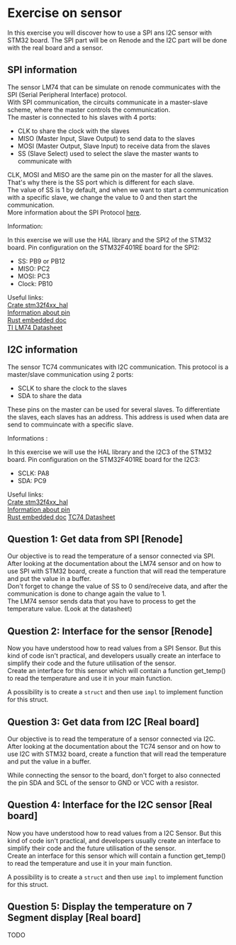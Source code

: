 # Exercise on sensor

In this exercise you will discover how to use a SPI ans I2C sensor with STM32 board.
The SPI part will be on Renode and the I2C part will be done with the real board and a sensor.

## SPI information

The sensor LM74 that can be simulate on renode communicates with the SPI (Serial Peripheral Interface) protocol.  
With SPI communication, the circuits communicate in a master-slave scheme, where the master controls the communication.  
The master is connected to his slaves with 4 ports:

- CLK to share the clock with the slaves
- MISO (Master Input, Slave Output) to send data to the slaves
- MOSI (Master Output, Slave Input) to receive data from the slaves
- SS (Slave Select) used to select the slave the master wants to communicate with

CLK, MOSI and MISO are the same pin on the master for all the slaves.
That's why there is the SS port which is different for each slave.  
The value of SS is 1 by default, and when we want to start a communication with a specific slave, we change the value to 0 and then start the communication.  
More information about the SPI Protocol [here](https://www.circuitbasics.com/basics-of-the-spi-communication-protocol/).

Information:  

In this exercise we will use the HAL library and the SPI2 of the STM32 board.
Pin configuration on the STM32F401RE board for the SPI2:

- SS: PB9 or PB12  
- MISO: PC2  
- MOSI: PC3  
- Clock: PB10  

Useful links:  
[Crate stm32f4xx_hal](https://docs.rs/stm32f4xx-hal/latest/stm32f4xx_hal/)  
[Information about pin](https://os.mbed.com/platforms/ST-Nucleo-F401RE/)  
[Rust embedded doc](https://docs.rust-embedded.org/book/intro/index.html/)  
[TI LM74 Datasheet](https://pdf1.alldatasheet.net/datasheet-pdf/view/9026/NSC/LM74.html)  

## I2C information

The sensor TC74 communicates with I2C communication.
This protocol is a master/slave communication using 2 ports:

- SCLK to share the clock to the slaves
- SDA to share the data

These pins on the master can be used for several slaves.
To differentiate the slaves, each slaves has an address.
This address is used when data are send to commuincate with a specific slave.

Informations :

In this exercise we will use the HAL library and the I2C3 of the STM32 board.
Pin configuration on the STM32F401RE board for the I2C3:

- SCLK: PA8
- SDA: PC9

Useful links:  
[Crate stm32f4xx_hal](https://docs.rs/stm32f4xx-hal/latest/stm32f4xx_hal/)  
[Information about pin](https://os.mbed.com/platforms/ST-Nucleo-F401RE/)  
[Rust embedded doc](https://docs.rust-embedded.org/book/intro/index.html/)
[TC74 Datasheet](https://www.alldatasheet.com/datasheet-pdf/pdf/75085/MICROCHIP/TC74.html)  

## Question 1: Get data from SPI [Renode]

Our objective is to read the temperature of a sensor connected via SPI.  
After looking at the documentation about the LM74 sensor and on how to use SPI with STM32 board,
create a function that will read the temperature and put the value in a buffer.  
Don't forget to change the value of SS to 0 send/receive data, and after the communication is done to change again the value to 1.  
The LM74 sensor sends data that you have to process to get the temperature value. (Look at the datasheet)  

## Question 2: Interface for the sensor [Renode]

Now you have understood how to read values from a SPI Sensor.
But this kind of code isn't practical, and developers usually create an interface to simplify their code and the future utilisation of the sensor.  
Create an interface for this sensor which will contain a function get_temp() to read the temperature and use it in your main function.

A possibility is to create a `struct` and then use `impl` to implement function for this struct.

## Question 3: Get data from I2C [Real board]

Our objective is to read the temperature of a sensor connected via I2C.  
After looking at the documentation about the TC74 sensor and on how to use I2C with STM32 board,
create a function that will read the temperature and put the value in a buffer.  

While connecting the sensor to the board, don't forget to also connected the pin SDA and SCL of the sensor to GND or VCC with a resistor.

## Question 4: Interface for the I2C sensor [Real board]

Now you have understood how to read values from a I2C Sensor.
But this kind of code isn't practical, and developers usually create an interface to simplify their code and the future utilisation of the sensor.  
Create an interface for this sensor which will contain a function get_temp() to read the temperature and use it in your main function.

A possibility is to create a `struct` and then use `impl` to implement function for this struct.

## Question 5: Display the temperature on 7 Segment display [Real board]

TODO

